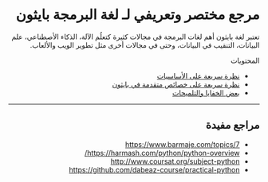<div dir="rtl" lang="ar">

# مرجع مختصر وتعريفي لـ لغة البرمجة بايثون

تعتبر لغة بايثون أهم لغات البرمجة في مجالات كثيرة كتعلُم الآلة، الذكاء الأصطناعي، علم البيانات، التنقيب في البيانات، وحتى في مجالات أخرى مثل تطوير الويب والألعاب.  


المحتويات

- [نظرة سريعة على الأساسيات](python_intro.md)
- [نظرة سريعة على خصائص متقدمة في بايثون](python_advanced.md)
- [بعض الخفايا والتلميحات](tips.md)

<hr>

## مراجع مفيدة

- https://www.barmaje.com/topics/7
- https://harmash.com/python/python-overview/
- http://www.coursat.org/subject-python
- https://github.com/dabeaz-course/practical-python

</div>
